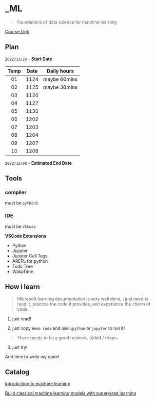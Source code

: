 # \_ML

> Foundations of data science for machine learning

[Course Link](https://learn.microsoft.com/zh-cn/training/paths/machine-learning-foundations-using-data-science/)

## Plan

`2022/11/24` - **Start Date**

| Temp | Date | Daily hours  |
| :--: | :--: | :----------: |
|  01  | 1124 | maybe 60mins |
|  02  | 1125 | maybe 30mins |
|  03  | 1126 |              |
|  04  | 1127 |              |
|  05  | 1130 |              |
|  06  | 1202 |              |
|  07  | 1203 |              |
|  08  | 1204 |              |
|  09  | 1207 |              |
|  10  | 1208 |              |

`2022/12/08` - **Estimated End Date**

## Tools

### compiler

must be `python3`

### IDE

must be `VSCode`

**VSCode Extensions**

- Python
- Jupyter
- Jupyter Cell Tags
- AREPL for python
- Todo Tree
- WakaTime

## How i learn

> Microsoft learning documentation is very well done, i just need to read it, practice the code it provides, and experience the charm of code.

1. just read!

2. just copy `demo code` and use `ipython` or `jupyter` to run it!

> There needs to be a good network. (dddd / doge~

3. just try!

And time to write my code!

## Catalog

[Introduction to machine learning](./Introduction_to_machine_learning/)

[Build classical machine learning models with supervised learning](./Build_classical_machine_learning_models_with_supervised_learning/)
